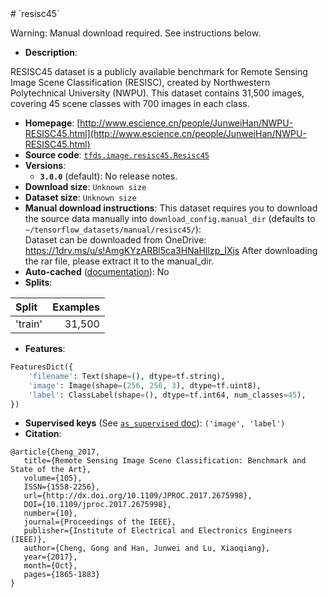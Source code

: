 <div itemscope itemtype="http://schema.org/Dataset">
  <div itemscope itemprop="includedInDataCatalog" itemtype="http://schema.org/DataCatalog">
    <meta itemprop="name" content="TensorFlow Datasets" />
  </div>
  <meta itemprop="name" content="resisc45" />
  <meta itemprop="description" content="RESISC45 dataset is a publicly available benchmark for Remote Sensing Image&#10;Scene Classification (RESISC), created by Northwestern Polytechnical University&#10;(NWPU). This dataset contains 31,500 images, covering 45 scene classes with 700&#10;images in each class.&#10;&#10;To use this dataset:&#10;&#10;```python&#10;import tensorflow_datasets as tfds&#10;&#10;ds = tfds.load(&#x27;resisc45&#x27;, split=&#x27;train&#x27;)&#10;for ex in ds.take(4):&#10;  print(ex)&#10;```&#10;&#10;See [the guide](https://www.tensorflow.org/datasets/overview) for more&#10;informations on [tensorflow_datasets](https://www.tensorflow.org/datasets).&#10;&#10;" />
  <meta itemprop="url" content="https://www.tensorflow.org/datasets/catalog/resisc45" />
  <meta itemprop="sameAs" content="http://www.escience.cn/people/JunweiHan/NWPU-RESISC45.html" />
  <meta itemprop="citation" content="@article{Cheng_2017,&#10;   title={Remote Sensing Image Scene Classification: Benchmark and State of the Art},&#10;   volume={105},&#10;   ISSN={1558-2256},&#10;   url={http://dx.doi.org/10.1109/JPROC.2017.2675998},&#10;   DOI={10.1109/jproc.2017.2675998},&#10;   number={10},&#10;   journal={Proceedings of the IEEE},&#10;   publisher={Institute of Electrical and Electronics Engineers (IEEE)},&#10;   author={Cheng, Gong and Han, Junwei and Lu, Xiaoqiang},&#10;   year={2017},&#10;   month={Oct},&#10;   pages={1865-1883}&#10;}" />
</div>
# `resisc45`

Warning: Manual download required. See instructions below.

*   **Description**:

RESISC45 dataset is a publicly available benchmark for Remote Sensing Image
Scene Classification (RESISC), created by Northwestern Polytechnical University
(NWPU). This dataset contains 31,500 images, covering 45 scene classes with 700
images in each class.

*   **Homepage**:
    [http://www.escience.cn/people/JunweiHan/NWPU-RESISC45.html](http://www.escience.cn/people/JunweiHan/NWPU-RESISC45.html)
*   **Source code**:
    [`tfds.image.resisc45.Resisc45`](https://github.com/tensorflow/datasets/tree/master/tensorflow_datasets/image/resisc45.py)
*   **Versions**:
    *   **`3.0.0`** (default): No release notes.
*   **Download size**: `Unknown size`
*   **Dataset size**: `Unknown size`
*   **Manual download instructions**: This dataset requires you to download the
    source data manually into `download_config.manual_dir`
    (defaults to `~/tensorflow_datasets/manual/resisc45/`):<br/>
    Dataset can be downloaded from OneDrive:
    https://1drv.ms/u/s!AmgKYzARBl5ca3HNaHIlzp_IXjs
    After downloading the rar file, please extract it to the manual_dir.
*   **Auto-cached**
    ([documentation](https://www.tensorflow.org/datasets/performances#auto-caching)):
    No
*   **Splits**:

Split   | Examples
:------ | -------:
'train' | 31,500

*   **Features**:

```python
FeaturesDict({
    'filename': Text(shape=(), dtype=tf.string),
    'image': Image(shape=(256, 256, 3), dtype=tf.uint8),
    'label': ClassLabel(shape=(), dtype=tf.int64, num_classes=45),
})
```

*   **Supervised keys** (See
    [`as_supervised` doc](https://www.tensorflow.org/datasets/api_docs/python/tfds/load#args)):
    `('image', 'label')`
*   **Citation**:

```
@article{Cheng_2017,
   title={Remote Sensing Image Scene Classification: Benchmark and State of the Art},
   volume={105},
   ISSN={1558-2256},
   url={http://dx.doi.org/10.1109/JPROC.2017.2675998},
   DOI={10.1109/jproc.2017.2675998},
   number={10},
   journal={Proceedings of the IEEE},
   publisher={Institute of Electrical and Electronics Engineers (IEEE)},
   author={Cheng, Gong and Han, Junwei and Lu, Xiaoqiang},
   year={2017},
   month={Oct},
   pages={1865-1883}
}
```
